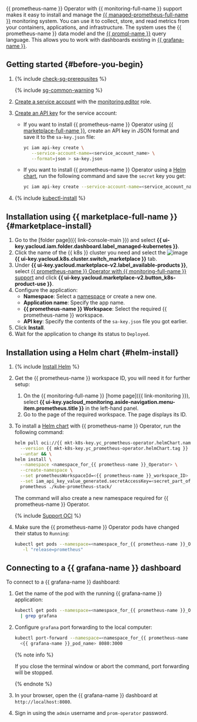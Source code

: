 {{ prometheus-name }} Operator with {{ monitoring-full-name }} support makes it easy to install and manage the [{{ managed-prometheus-full-name }}](../../monitoring/operations/prometheus/index.md) monitoring system. You can use it to collect, store, and read metrics from your containers, applications, and infrastructure. The system uses the {{ prometheus-name }} data model and the [{{ promql-name }}](https://prometheus.io/docs/prometheus/latest/querying/basics/) query language. This allows you to work with dashboards existing in [{{ grafana-name }}](https://grafana.com/grafana/).

## Getting started {#before-you-begin}

1. {% include [check-sg-prerequsites](./security-groups/check-sg-prerequsites-lvl3.md) %}

   {% include [sg-common-warning](./security-groups/sg-common-warning.md) %}

1. [Create a service account](../../iam/operations/sa/create.md) with the [monitoring.editor](../../monitoring/security/index.md#monitoring-editor) role.
1. [Create an API key](../../iam/operations/authentication/manage-api-keys.md#create-api-key) for the service account:

   * If you want to install {{ prometheus-name }} Operator using [{{ marketplace-full-name }}](#marketplace-install), create an API key in JSON format and save it to the `sa-key.json` file:

      ```bash
      yc iam api-key create \
         --service-account-name=<service_account_name> \
         --format=json > sa-key.json
      ```

   * If you want to install {{ prometheus-name }} Operator using a [Helm chart](#helm-install), run the following command and save the `secret` key you get:

      ```bash
      yc iam api-key create --service-account-name=<service_account_name>
      ```

1. {% include [kubectl-install](../managed-kubernetes/kubectl-install.md) %}

## Installation using {{ marketplace-full-name }} {#marketplace-install}

1. Go to the [folder page]({{ link-console-main }}) and select **{{ ui-key.yacloud.iam.folder.dashboard.label_managed-kubernetes }}**.
1. Click the name of the {{ k8s }} cluster you need and select the ![image](../../_assets/marketplace.svg) **{{ ui-key.yacloud.k8s.cluster.switch_marketplace }}** tab.
1. Under **{{ ui-key.yacloud.marketplace-v2.label_available-products }}**, select [{{ prometheus-name }} Operator with {{ monitoring-full-name }} support](/marketplace/products/yc/prometheus-operator) and click **{{ ui-key.yacloud.marketplace-v2.button_k8s-product-use }}**.
1. Configure the application:
   * **Namespace**: Select a [namespace](../../managed-kubernetes/concepts/index.md#namespace) or create a new one.
   * **Application name**: Specify the app name.
   * **{{ prometheus-name }} Workspace**: Select the required {{ prometheus-name }} workspace.
   * **API key**: Specify the contents of the `sa-key.json` file you got earlier.
1. Click **Install**.
1. Wait for the application to change its status to `Deployed`.

## Installation using a Helm chart {#helm-install}

1. {% include [Install Helm](../managed-kubernetes/helm-install.md) %}
1. Get the {{ prometheus-name }} workspace ID, you will need it for further setup:

   1. On the {{ monitoring-full-name }} [home page]({{ link-monitoring }}), select **{{ ui-key.yacloud_monitoring.aside-navigation.menu-item.prometheus.title }}** in the left-hand panel.
   1. Go to the page of the required workspace. The page displays its ID.

1. To install a [Helm chart](https://helm.sh/docs/topics/charts/) with {{ prometheus-name }} Operator, run the following command:

   ```bash
   helm pull oci://{{ mkt-k8s-key.yc_prometheus-operator.helmChart.name }} \
     --version {{ mkt-k8s-key.yc_prometheus-operator.helmChart.tag }} \
     --untar && \
   helm install \
     --namespace <namespace_for_{{ prometheus-name }}_Operator> \
     --create-namespace \
     --set prometheusWorkspaceId=<{{ prometheus-name }}_workspace_ID> \
     --set iam_api_key_value_generated.secretAccessKey=<secret_part_of_API_key> \
     prometheus ./kube-prometheus-stack/
   ```

   The command will also create a new namespace required for {{ prometheus-name }} Operator.

   {% include [Support OCI](../../_includes/managed-kubernetes/note-helm-experimental-oci.md) %}

1. Make sure the {{ prometheus-name }} Operator pods have changed their status to `Running`:

   ```bash
   kubectl get pods --namespace=<namespace_for_{{ prometheus-name }}_Operator> \
      -l "release=prometheus"
   ```

## Connecting to a {{ grafana-name }} dashboard

To connect to a {{ grafana-name }} dashboard:

1. Get the name of the pod with the running {{ grafana-name }} application:

   ```bash
   kubectl get pods --namespace=<namespace_for_{{ prometheus-name }}_Operator> \
     | grep grafana
   ```

1. Configure `grafana` port forwarding to the local computer:

   ```bash
   kubectl port-forward --namespace=<namespace_for_{{ prometheus-name }}_Operator> \
     <{{ grafana-name }}_pod_name> 8080:3000
   ```

   {% note info %}

   If you close the terminal window or abort the command, port forwarding will be stopped.

   {% endnote %}

1. In your browser, open the {{ grafana-name }} dashboard at `http://localhost:8080`.
1. Sign in using the `admin` username and `prom-operator` password.

